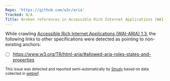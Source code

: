 ```yaml
---
Repo: 'https://github.com/w3c/aria'
Tracked: N/A
Title: Broken references in Accessible Rich Internet Applications (WAI-ARIA) 1.3
---
```


While crawling [Accessible Rich Internet Applications (WAI-ARIA) 1.3](https://w3c.github.io/aria/), the following links to other specifications were detected as pointing to non-existing anchors:
* [ ] https://www.w3.org/TR/html-aria/#allowed-aria-roles-states-and-properties

<sub>This issue was detected and reported semi-automatically by [Strudy](https://github.com/w3c/strudy/) based on data collected in [webref](https://github.com/w3c/webref/).</sub>
